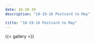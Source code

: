 ```yaml
---
date: 16-10-19
description: "10-19-16 Postcard to May"

title: "10-19-16 Postcard to May"
---
```

{{< gallery >}}
